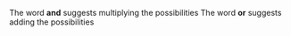 The word **and** suggests multiplying the possibilities
The word **or** suggests adding the possibilities